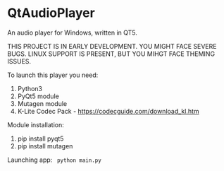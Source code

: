 # QtAudioPlayer
An audio player for Windows, written in QT5.

THIS PROJECT IS IN EARLY DEVELOPMENT. YOU MIGHT FACE SEVERE BUGS.
LINUX SUPPORT IS PRESENT, BUT YOU MIHGT FACE THEMING ISSUES.

To launch this player you need:
1. Python3 
2. PyQt5 module 
3. Mutagen module 
4. K-Lite Codec Pack - https://codecguide.com/download_kl.htm

Module installation:
1. pip install pyqt5
2. pip install mutagen 

Launching app: 
``` python main.py```
